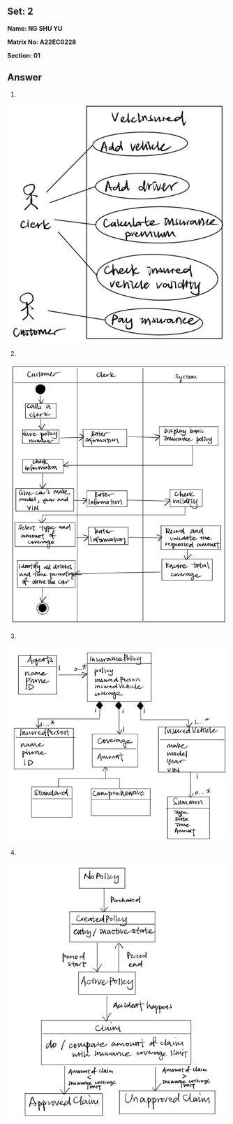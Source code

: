 ## Set: 2

**Name: NG SHU YU**

**Matrix No: A22EC0228**

**Section: 01**

## Answer
1. 
<img src="img/2_1.png" alt=""/></a>

2. 
<img src="img/2_2.png" alt=""/></a>

3. 
<img src="img/2_3.png" alt=""/></a>

4. 
<img src="img/2_4.png" alt=""/></a>

